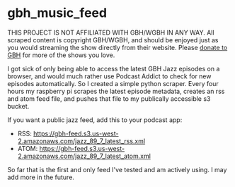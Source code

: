 # gbh_music_feed

THIS PROJECT IS NOT AFFILIATED WITH GBH/WGBH IN ANY WAY. All scraped content is copyright GBH/WGBH, and should be enjoyed just as you would streaming the show directly from their website. Please [donate to GBH](http://donate.wgbh.org) for more of the shows you love.

I got sick of only being able to access the latest GBH Jazz episodes on a browser, and would much rather use Podcast Addict to check for new episodes automatically. So I created a simple python scraper. Every four hours my raspberry pi scrapes the latest episode metadata, creates an rss and atom feed file, and pushes that file to my publically accessible s3 bucket.

If you want a public jazz feed, add this to your podcast app:
  - RSS: https://gbh-feed.s3.us-west-2.amazonaws.com/jazz_89_7_latest_rss.xml
  - ATOM: https://gbh-feed.s3.us-west-2.amazonaws.com/jazz_89_7_latest_atom.xml

So far that is the first and only feed I've tested and am actively using. I may add more in the future.
